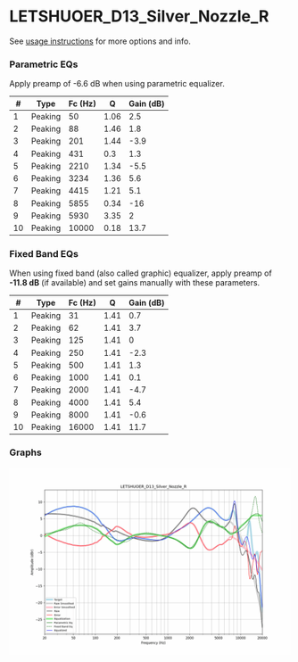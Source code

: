 # LETSHUOER_D13_Silver_Nozzle_R
See [usage instructions](https://github.com/jaakkopasanen/AutoEq#usage) for more options and info.

### Parametric EQs
Apply preamp of -6.6 dB when using parametric equalizer.

|   # | Type    |   Fc (Hz) |    Q |   Gain (dB) |
|-----|---------|-----------|------|-------------|
|   1 | Peaking |        50 | 1.06 |         2.5 |
|   2 | Peaking |        88 | 1.46 |         1.8 |
|   3 | Peaking |       201 | 1.44 |        -3.9 |
|   4 | Peaking |       431 | 0.3  |         1.3 |
|   5 | Peaking |      2210 | 1.34 |        -5.5 |
|   6 | Peaking |      3234 | 1.36 |         5.6 |
|   7 | Peaking |      4415 | 1.21 |         5.1 |
|   8 | Peaking |      5855 | 0.34 |       -16   |
|   9 | Peaking |      5930 | 3.35 |         2   |
|  10 | Peaking |     10000 | 0.18 |        13.7 |

### Fixed Band EQs
When using fixed band (also called graphic) equalizer, apply preamp of **-11.8 dB** (if available) and set gains manually with these parameters.

|   # | Type    |   Fc (Hz) |    Q |   Gain (dB) |
|-----|---------|-----------|------|-------------|
|   1 | Peaking |        31 | 1.41 |         0.7 |
|   2 | Peaking |        62 | 1.41 |         3.7 |
|   3 | Peaking |       125 | 1.41 |         0   |
|   4 | Peaking |       250 | 1.41 |        -2.3 |
|   5 | Peaking |       500 | 1.41 |         1.3 |
|   6 | Peaking |      1000 | 1.41 |         0.1 |
|   7 | Peaking |      2000 | 1.41 |        -4.7 |
|   8 | Peaking |      4000 | 1.41 |         5.4 |
|   9 | Peaking |      8000 | 1.41 |        -0.6 |
|  10 | Peaking |     16000 | 1.41 |        11.7 |

### Graphs
![](./LETSHUOER_D13_Silver_Nozzle_R.png)
